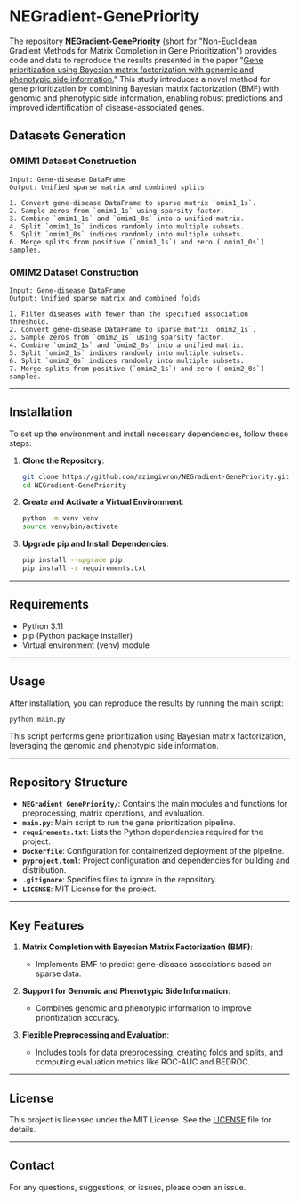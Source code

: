 # NEGradient-GenePriority

The repository **NEGradient-GenePriority** (short for "Non-Euclidean Gradient Methods for Matrix Completion in Gene Prioritization") provides code and data to reproduce the results presented in the paper "[Gene prioritization using Bayesian matrix factorization with genomic and phenotypic side information.](https://pubmed.ncbi.nlm.nih.gov/29949967/)" This study introduces a novel method for gene prioritization by combining Bayesian matrix factorization (BMF) with genomic and phenotypic side information, enabling robust predictions and improved identification of disease-associated genes.

## Datasets Generation

### OMIM1 Dataset Construction
```
Input: Gene-disease DataFrame
Output: Unified sparse matrix and combined splits

1. Convert gene-disease DataFrame to sparse matrix `omim1_1s`.
2. Sample zeros from `omim1_1s` using sparsity factor.
3. Combine `omim1_1s` and `omim1_0s` into a unified matrix.
4. Split `omim1_1s` indices randomly into multiple subsets.
5. Split `omim1_0s` indices randomly into multiple subsets.
6. Merge splits from positive (`omim1_1s`) and zero (`omim1_0s`) samples.
```

### OMIM2 Dataset Construction
```
Input: Gene-disease DataFrame
Output: Unified sparse matrix and combined folds

1. Filter diseases with fewer than the specified association threshold.
2. Convert gene-disease DataFrame to sparse matrix `omim2_1s`.
3. Sample zeros from `omim2_1s` using sparsity factor.
4. Combine `omim2_1s` and `omim2_0s` into a unified matrix.
5. Split `omim2_1s` indices randomly into multiple subsets.
6. Split `omim2_0s` indices randomly into multiple subsets.
7. Merge splits from positive (`omim2_1s`) and zero (`omim2_0s`) samples.
```

---

## Installation

To set up the environment and install necessary dependencies, follow these steps:

1. **Clone the Repository**:
   ```bash
   git clone https://github.com/azimgivron/NEGradient-GenePriority.git
   cd NEGradient-GenePriority
   ```

2. **Create and Activate a Virtual Environment**:
   ```bash
   python -m venv venv
   source venv/bin/activate
   ```

3. **Upgrade pip and Install Dependencies**:
   ```bash
   pip install --upgrade pip
   pip install -r requirements.txt
   ```

---

## Requirements

- Python 3.11
- pip (Python package installer)
- Virtual environment (venv) module

---

## Usage

After installation, you can reproduce the results by running the main script:

```bash
python main.py
```

This script performs gene prioritization using Bayesian matrix factorization, leveraging the genomic and phenotypic side information.

---

## Repository Structure

- **`NEGradient_GenePriority/`**: Contains the main modules and functions for preprocessing, matrix operations, and evaluation.
- **`main.py`**: Main script to run the gene prioritization pipeline.
- **`requirements.txt`**: Lists the Python dependencies required for the project.
- **`Dockerfile`**: Configuration for containerized deployment of the pipeline.
- **`pyproject.toml`**: Project configuration and dependencies for building and distribution.
- **`.gitignore`**: Specifies files to ignore in the repository.
- **`LICENSE`**: MIT License for the project.

---

## Key Features

1. **Matrix Completion with Bayesian Matrix Factorization (BMF)**:
   - Implements BMF to predict gene-disease associations based on sparse data.

2. **Support for Genomic and Phenotypic Side Information**:
   - Combines genomic and phenotypic information to improve prioritization accuracy.

3. **Flexible Preprocessing and Evaluation**:
   - Includes tools for data preprocessing, creating folds and splits, and computing evaluation metrics like ROC-AUC and BEDROC.

---

## License

This project is licensed under the MIT License. See the [LICENSE](LICENSE) file for details.

---

## Contact

For any questions, suggestions, or issues, please open an issue.
